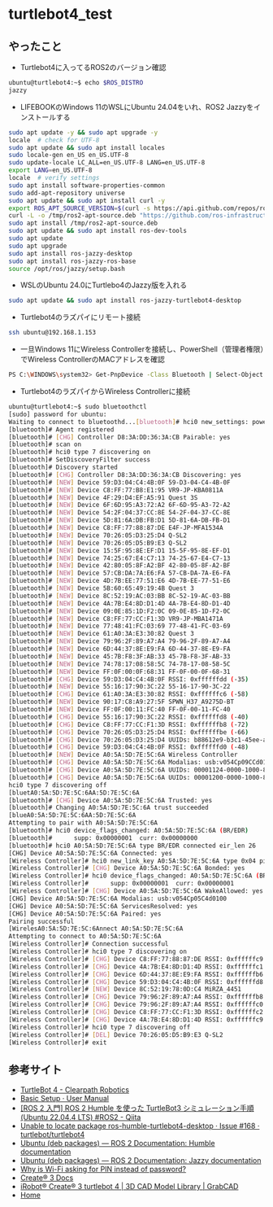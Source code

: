 # turtlebot4_test

## やったこと

- Turtlebot4に入ってるROS2のバージョン確認

```sh
ubuntu@turtlebot4:~$ echo $ROS_DISTRO
jazzy
```

- LIFEBOOKのWindows 11のWSLにUbuntu 24.04をいれ、ROS2 Jazzyをインストールする

```sh
sudo apt update -y && sudo apt upgrade -y
locale  # check for UTF-8
sudo apt update && sudo apt install locales
sudo locale-gen en_US en_US.UTF-8
sudo update-locale LC_ALL=en_US.UTF-8 LANG=en_US.UTF-8
export LANG=en_US.UTF-8
locale  # verify settings
sudo apt install software-properties-common
sudo add-apt-repository universe
sudo apt update && sudo apt install curl -y
export ROS_APT_SOURCE_VERSION=$(curl -s https://api.github.com/repos/ros-infrastructure/ros-apt-source/releases/latest | grep -F "tag_name" | awk -F\" '{print $4}')
curl -L -o /tmp/ros2-apt-source.deb "https://github.com/ros-infrastructure/ros-apt-source/releases/download/${ROS_APT_SOURCE_VERSION}/ros2-apt-source_${ROS_APT_SOURCE_VERSION}.$(. /etc/os-release && echo $VERSION_CODENAME)_all.deb" # If using Ubuntu derivates use $UBUNTU_CODENAME
sudo apt install /tmp/ros2-apt-source.deb
sudo apt update && sudo apt install ros-dev-tools
sudo apt update
sudo apt upgrade
sudo apt install ros-jazzy-desktop
sudo apt install ros-jazzy-ros-base
source /opt/ros/jazzy/setup.bash
``` 

- WSLのUbuntu 24.0にTurtlebo4のJazzy版を入れる

```sh
sudo apt update && sudo apt install ros-jazzy-turtlebot4-desktop
```

- Turtlebot4のラズパイにリモート接続

```sh
ssh ubuntu@192.168.1.153
```

- 一旦Windows 11にWireless Controllerを接続し、PowerShell（管理者権限）でWireless ControllerのMACアドレスを確認

```sh
PS C:\WINDOWS\system32> Get-PnpDevice -Class Bluetooth | Select-Object FriendlyName, InstanceId, Status                                                                                                                                         FriendlyName                           InstanceId                                                                       ------------                           ----------                                                                       Microsoft Bluetooth LE Enumerator      BTH\MS_BTHLE\6&1825021F&0&3                                                      soundcore P40i                         BTHENUM\DEV_880E851DF20B\7&A7FCA4F&0&BLUETOOTHDEVICE_880E851DF20B                soundcore P40i Avrcp Transport         BTHENUM\{0000110E-0000-1000-8000-00805F9B34FB}_LOCALMFG&0002\7&A7FCA4F&0&880E... Device Identification Service          BTHENUM\{00001200-0000-1000-8000-00805F9B34FB}_VID&0002054C_PID&05C4\7&A7FCA4... soundcore P40i Avrcp Transport         BTHENUM\{0000110C-0000-1000-8000-00805F9B34FB}_LOCALMFG&0002\7&A7FCA4F&0&880E... Microsoft Bluetooth Enumerator         BTH\MS_BTHBRB\6&1825021F&0&1                                                     Intel(R) Wireless Bluetooth(R)         USB\VID_8087&PID_0026\5&1730C901&0&10                                            Bluetooth Device (RFCOMM Protocol TDI) BTH\MS_RFCOMM\6&1825021F&0&0                                                     Wireless Controller                    BTHENUM\DEV_A05A5D7E5C6A\7&A7FCA4F&0&BLUETOOTHDEVICE_A05A5D7E5C6A  
```

- Turtlebot4のラズパイからWireless Controllerに接続

```sh
ubuntu@turtlebot4:~$ sudo bluetoothctl
[sudo] password for ubuntu:
Waiting to connect to bluetoothd...[bluetooth]# hci0 new_settings: powered bondable ssp br/edr le secure-conn
[bluetooth]# Agent registered
[bluetooth]# [CHG] Controller D8:3A:DD:36:3A:CB Pairable: yes
[bluetooth]# scan on
[bluetooth]# hci0 type 7 discovering on
[bluetooth]# SetDiscoveryFilter success
[bluetooth]# Discovery started
[bluetooth]# [CHG] Controller D8:3A:DD:36:3A:CB Discovering: yes
[bluetooth]# [NEW] Device 59:D3:04:C4:4B:0F 59-D3-04-C4-4B-0F
[bluetooth]# [NEW] Device C8:FF:77:B8:E1:95 VR9-JP-KBA0811A
[bluetooth]# [NEW] Device 4F:29:D4:EF:A5:91 Quest 3S
[bluetooth]# [NEW] Device 6F:6D:95:A3:72:A2 6F-6D-95-A3-72-A2
[bluetooth]# [NEW] Device 54:2F:04:37:CC:8E 54-2F-04-37-CC-8E
[bluetooth]# [NEW] Device 5D:81:6A:DB:FB:D1 5D-81-6A-DB-FB-D1
[bluetooth]# [NEW] Device C8:FF:77:88:87:DE E4F-JP-MFA1534A
[bluetooth]# [NEW] Device 70:26:05:D3:25:D4 Q-SL2
[bluetooth]# [NEW] Device 70:26:05:D5:B9:E3 Q-SL2
[bluetooth]# [NEW] Device 15:5F:95:8E:EF:D1 15-5F-95-8E-EF-D1
[bluetooth]# [NEW] Device 74:25:67:E4:C7:13 74-25-67-E4-C7-13
[bluetooth]# [NEW] Device 42:80:05:8F:A2:BF 42-80-05-8F-A2-BF
[bluetooth]# [NEW] Device 57:CB:DA:7A:E6:FA 57-CB-DA-7A-E6-FA
[bluetooth]# [NEW] Device 4D:7B:EE:77:51:E6 4D-7B-EE-77-51-E6
[bluetooth]# [NEW] Device 5B:60:65:49:19:4B Quest 3
[bluetooth]# [NEW] Device 8C:52:19:AC:03:BB 8C-52-19-AC-03-BB
[bluetooth]# [NEW] Device 4A:7B:E4:8D:D1:4D 4A-7B-E4-8D-D1-4D
[bluetooth]# [NEW] Device 09:0E:85:1D:F2:0C 09-0E-85-1D-F2-0C
[bluetooth]# [NEW] Device C8:FF:77:CC:F1:3D VR9-JP-MBA1471A
[bluetooth]# [NEW] Device 77:48:41:FC:03:69 77-48-41-FC-03-69
[bluetooth]# [NEW] Device 61:A0:3A:E3:30:82 Quest 3
[bluetooth]# [NEW] Device 79:96:2F:89:A7:A4 79-96-2F-89-A7-A4
[bluetooth]# [NEW] Device 6D:44:37:8E:E9:FA 6D-44-37-8E-E9-FA
[bluetooth]# [NEW] Device 45:7B:F8:3F:AB:33 45-7B-F8-3F-AB-33
[bluetooth]# [NEW] Device 74:78:17:08:58:5C 74-78-17-08-58-5C
[bluetooth]# [NEW] Device FF:0F:00:0F:68:31 FF-0F-00-0F-68-31
[bluetooth]# [CHG] Device 59:D3:04:C4:4B:0F RSSI: 0xffffffdd (-35)
[bluetooth]# [NEW] Device 55:16:17:90:3C:22 55-16-17-90-3C-22
[bluetooth]# [CHG] Device 61:A0:3A:E3:30:82 RSSI: 0xffffffc6 (-58)
[bluetooth]# [NEW] Device 90:17:C8:A9:27:5F SPWN_H37_A9275D-BT
[bluetooth]# [NEW] Device FF:0F:00:11:FC:40 FF-0F-00-11-FC-40
[bluetooth]# [CHG] Device 55:16:17:90:3C:22 RSSI: 0xffffffd8 (-40)
[bluetooth]# [CHG] Device C8:FF:77:CC:F1:3D RSSI: 0xffffffb8 (-72)
[bluetooth]# [CHG] Device 70:26:05:D3:25:D4 RSSI: 0xffffffbe (-66)
[bluetooth]# [CHG] Device 70:26:05:D3:25:D4 UUIDs: b88612e9-b3c1-45ee-aaf5-5e145e2d9831
[bluetooth]# [CHG] Device 59:D3:04:C4:4B:0F RSSI: 0xffffffd0 (-48)
[bluetooth]# [NEW] Device A0:5A:5D:7E:5C:6A Wireless Controller
[bluetooth]# [CHG] Device A0:5A:5D:7E:5C:6A Modalias: usb:v054Cp09CCd0100
[bluetooth]# [CHG] Device A0:5A:5D:7E:5C:6A UUIDs: 00001124-0000-1000-8000-00805f9b34fb
[bluetooth]# [CHG] Device A0:5A:5D:7E:5C:6A UUIDs: 00001200-0000-1000-8000-00805f9b34fb
hci0 type 7 discovering off
[bluetA0:5A:5D:7E:5C:6AA:5D:7E:5C:6A
[bluetooth]# [CHG] Device A0:5A:5D:7E:5C:6A Trusted: yes
[bluetooth]# Changing A0:5A:5D:7E:5C:6A trust succeeded
[blueA0:5A:5D:7E:5C:6AA:5D:7E:5C:6A
Attempting to pair with A0:5A:5D:7E:5C:6A
[bluetooth]# hci0 device_flags_changed: A0:5A:5D:7E:5C:6A (BR/EDR)
[bluetooth]#      supp: 0x00000001  curr: 0x00000000
[bluetooth]# hci0 A0:5A:5D:7E:5C:6A type BR/EDR connected eir_len 26
[CHG] Device A0:5A:5D:7E:5C:6A Connected: yes
[Wireless Controller]# hci0 new_link_key A0:5A:5D:7E:5C:6A type 0x04 pin_len 0 store_hint 1
[Wireless Controller]# [CHG] Device A0:5A:5D:7E:5C:6A Bonded: yes
[Wireless Controller]# hci0 device_flags_changed: A0:5A:5D:7E:5C:6A (BR/EDR)
[Wireless Controller]#      supp: 0x00000001  curr: 0x00000001
[Wireless Controller]# [CHG] Device A0:5A:5D:7E:5C:6A WakeAllowed: yes
[CHG] Device A0:5A:5D:7E:5C:6A Modalias: usb:v054Cp05C4d0100
[CHG] Device A0:5A:5D:7E:5C:6A ServicesResolved: yes
[CHG] Device A0:5A:5D:7E:5C:6A Paired: yes
Pairing successful
[WirelesA0:5A:5D:7E:5C:6Annect A0:5A:5D:7E:5C:6A
Attempting to connect to A0:5A:5D:7E:5C:6A
[Wireless Controller]# Connection successful
[Wireless Controller]# hci0 type 7 discovering on
[Wireless Controller]# [CHG] Device C8:FF:77:88:87:DE RSSI: 0xffffffc9 (-55)
[Wireless Controller]# [CHG] Device 4A:7B:E4:8D:D1:4D RSSI: 0xffffffc1 (-63)
[Wireless Controller]# [CHG] Device 6D:44:37:8E:E9:FA RSSI: 0xffffffb6 (-74)
[Wireless Controller]# [CHG] Device 59:D3:04:C4:4B:0F RSSI: 0xffffffd8 (-40)
[Wireless Controller]# [NEW] Device 8C:52:19:78:0D:C4 MiRZA_4451
[Wireless Controller]# [CHG] Device 79:96:2F:89:A7:A4 RSSI: 0xffffffb8 (-72)
[Wireless Controller]# [CHG] Device 79:96:2F:89:A7:A4 RSSI: 0xffffffc0 (-64)
[Wireless Controller]# [CHG] Device C8:FF:77:CC:F1:3D RSSI: 0xffffffc2 (-62)
[Wireless Controller]# [CHG] Device 4A:7B:E4:8D:D1:4D RSSI: 0xffffffc9 (-55)
[Wireless Controller]# hci0 type 7 discovering off
[Wireless Controller]# [DEL] Device 70:26:05:D5:B9:E3 Q-SL2
[Wireless Controller]# exit
```

## 参考サイト

- [TurtleBot 4 - Clearpath Robotics](https://clearpathrobotics.com/turtlebot-4/ "TurtleBot 4 - Clearpath Robotics")
- [Basic Setup · User Manual](https://clearpathrobotics.com/turtlebot-get-started/ "Basic Setup · User Manual")
- [[ROS 2 入門]  ROS 2 Humble を使った TurtleBot3 シミュレーション手順 (Ubuntu 22.04.4 LTS) #ROS2 - Qiita](https://qiita.com/Futo_Horio/items/2e78b3d160a0026d180c "[ROS 2 入門]  ROS 2 Humble を使った TurtleBot3 シミュレーション手順 (Ubuntu 22.04.4 LTS) #ROS2 - Qiita")
- [Unable to locate package ros-humble-turtlebot4-desktop  · Issue #168 · turtlebot/turtlebot4](https://github.com/turtlebot/turtlebot4/issues/168 "Unable to locate package ros-humble-turtlebot4-desktop  · Issue #168 · turtlebot/turtlebot4")
- [Ubuntu (deb packages) — ROS 2 Documentation: Humble  documentation](https://docs.ros.org/en/humble/Installation/Ubuntu-Install-Debs.html "Ubuntu (deb packages) — ROS 2 Documentation: Humble  documentation")
- [Ubuntu (deb packages) — ROS 2 Documentation: Jazzy  documentation](https://docs.ros.org/en/jazzy/Installation/Ubuntu-Install-Debs.html "Ubuntu (deb packages) — ROS 2 Documentation: Jazzy  documentation")
- [Why is Wi-Fi asking for PIN instead of password?](https://help.comporium.com/residential/s/article/Why-is-Wi-Fi-asking-for-PIN-instead-of-password "Why is Wi-Fi asking for PIN instead of password?")
- [Create® 3 Docs](https://iroboteducation.github.io/create3_docs/ "Create® 3 Docs")
- [iRobot® Create® 3 turtlebot 4 | 3D CAD Model Library | GrabCAD](https://grabcad.com/library/irobot-create-3-turtlebot-4-1 "iRobot® Create® 3 turtlebot 4 | 3D CAD Model Library | GrabCAD")
- [Home](http://192.168.1.142:8080/ "Home")

